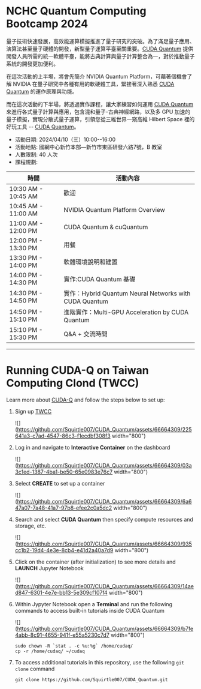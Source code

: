 # NCHC Quantum Computing Bootcamp 2024

量子技術快速發展，高效能運算模擬推進了量子研究的突破。為了滿足量子應用、演算法甚至量子硬體的開發，新型量子運算平臺至關重要。[CUDA Quantum] 提供開發人員所需的統一軟體平臺，能將古典計算與量子計算整合為一，對於推動量子系統的開發更加便利。

在這次活動的上半場，將會先簡介 NVIDIA Quantum Platform，可藉著個機會了解 NVIDIA 在量子研究中各種有用的軟硬體工具，緊接著深入熟悉 [CUDA Quantum] 的運作原理與功能。

而在這次活動的下半場，將透過實作課程，讓大家練習如何運用 [CUDA Quantum] 來進行各式量子計算與應用，包含混和量子-古典神經網路，以及多 GPU 加速的量子模擬，實現分散式量子運算，引領您從三維世界一窺高維 Hilbert Space 裡的好玩工具 -- [CUDA Quantum](https://github.com/NVIDIA/cuda-quantum "C++ and Python support for the CUDA Quantum programming model for heterogeneous quantum-classical workflows")。

[CUDA Quantum]: https://developer.nvidia.com/cuda-q

 -  活動日期: 2024/04/10（三）10:00--16:00
 -  活動地點: 國網中心新竹本部—新竹市東區研發六路7號，B 教室
 -  人數限制: 40 人次
 -  課程規劃: 

| 時間                | 活動內容                                               |
| ------------------- | ------------------------------------------------------ |
| 10:30 AM - 10:45 AM | 歡迎                                                   |
| 10:45 AM - 11:00 AM | NVIDIA Quantum Platform Overview                       |
| 11:00 AM - 12:00 PM | CUDA Quantum & cuQuantum                               |
| 12:00 PM - 13:30 PM | 用餐                                                   |
| 13:30 PM - 14:00 PM | 軟體環境說明和建置                                     |
| 14:00 PM - 14:30 PM | 實作:CUDA Quantum 基礎                                 |
| 14:30 PM - 14:50 PM | 實作：Hybrid Quantum Neural Networks with CUDA Quantum |
| 14:50 PM - 15:10 PM | 進階實作：Multi-GPU Acceleration by CUDA Quantum       |
| 15:10 PM - 15:30 PM | Q&A + 交流時間                                         |

---

# Running CUDA-Q on Taiwan Computing Clond (TWCC)

Learn more about [CUDA-Q](https://developer.nvidia.com/cuda-q) and follow the steps below to set up:

 1. Sign up [TWCC](https://www.twcc.ai/)

    ![](https://github.com/Squirtle007/CUDA_Quantum/assets/66664309/225641a3-c7ad-4547-86c3-f1ecdbf308f3 width="800")

 2. Log in and navigate to **Interactive Container** on the dashboard

    ![](https://github.com/Squirtle007/CUDA_Quantum/assets/66664309/03a3c1ed-1387-4ba1-be50-65e0983e76c7 width="800")

 3. Select **CREATE** to set up a container

    ![](https://github.com/Squirtle007/CUDA_Quantum/assets/66664309/6a647a07-7a48-41a7-97b8-efee2c0a5dc2 width="800")

 4. Search and select **CUDA Quantum** then specify compute resources and storage, etc.

    ![](https://github.com/Squirtle007/CUDA_Quantum/assets/66664309/935cc1b2-19d4-4e3e-8cb4-e41d2a40a7d9 width="800")

 5. Click on the container (after initialization) to see more details and **LAUNCH** Jupyter Notebook

    ![](https://github.com/Squirtle007/CUDA_Quantum/assets/66664309/14aed847-6301-4e7e-bb13-5e309cf107f4 width="800")

 6. Within Jypyter Notebook open a **Terminal** and run the following commands to access built-in tutorials inside CUDA Quantum

    ![](https://github.com/Squirtle007/CUDA_Quantum/assets/66664309/b7fe4abb-8c91-4655-941f-e55a5230c7d7 width="800")

    ```shell
    sudo chown -R `stat . -c %u:%g` /home/cudaq/
    cp -r /home/cudaq/ ~/cudaq
    ```

 7. To access additional tutorials in this repository, use the following `git clone` command

    ```shell
    git clone https://github.com/Squirtle007/CUDA_Quantum.git
    ```

<!--
  vim: ft=markdown ic wrap noet norl sw=8 ts=8 sts=4:
  -->

